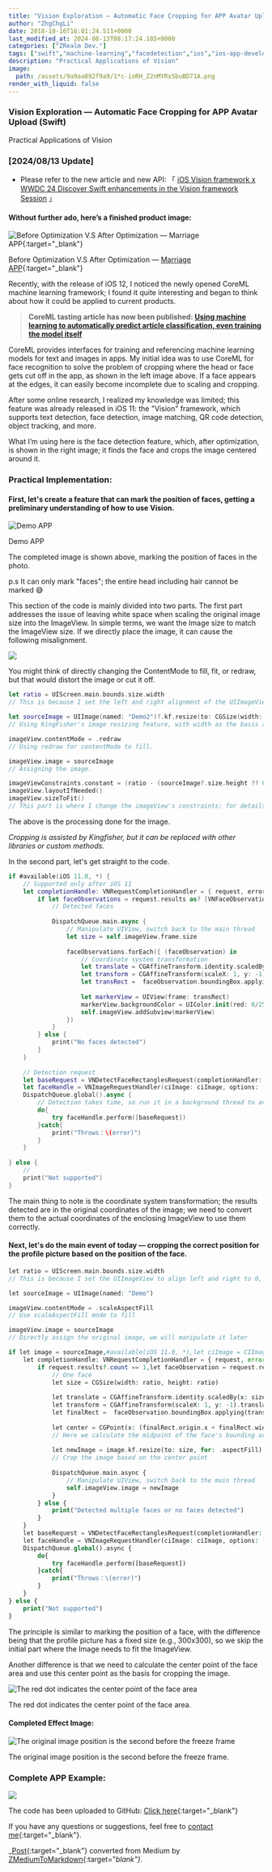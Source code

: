 ```yaml
---
title: "Vision Exploration — Automatic Face Cropping for APP Avatar Upload (Swift)"
author: "ZhgChgLi"
date: 2018-10-16T16:01:24.511+0000
last_modified_at: 2024-08-13T08:17:24.185+0000
categories: ["ZRealm Dev."]
tags: ["swift","machine-learning","facedetection","ios","ios-app-development"]
description: "Practical Applications of Vision"
image:
  path: /assets/9a9aa892f9a9/1*c-ioRH_Z2nMYRxSbuBD71A.png
render_with_liquid: false
---
```


### Vision Exploration — Automatic Face Cropping for APP Avatar Upload \(Swift\)

Practical Applications of Vision

### \[2024/08/13 Update\]
- Please refer to the new article and new API: 「 [iOS Vision framework x WWDC 24 Discover Swift enhancements in the Vision framework Session](../755509180ca8/) 」

#### Without further ado, here’s a finished product image:


![Before Optimization V\.S After Optimization — [Marriage APP](https://itunes.apple.com/tw/app/%E7%B5%90%E5%A9%9A%E5%90%A7-%E4%B8%8D%E6%89%BE%E6%9C%80%E8%B2%B4-%E5%8F%AA%E6%89%BE%E6%9C%80%E5%B0%8D/id1356057329?ls=1&mt=8){:target="_blank"}](/assets/9a9aa892f9a9/1*c-ioRH_Z2nMYRxSbuBD71A.png)

Before Optimization V\.S After Optimization — [Marriage APP](https://itunes.apple.com/tw/app/%E7%B5%90%E5%A9%9A%E5%90%A7-%E4%B8%8D%E6%89%BE%E6%9C%80%E8%B2%B4-%E5%8F%AA%E6%89%BE%E6%9C%80%E5%B0%8D/id1356057329?ls=1&mt=8){:target="_blank"}

Recently, with the release of iOS 12, I noticed the newly opened CoreML machine learning framework; I found it quite interesting and began to think about how it could be applied to current products.


> **CoreML tasting article has now been published: [Using machine learning to automatically predict article classification, even training the model itself](../793bf2cdda0f/)** 

CoreML provides interfaces for training and referencing machine learning models for text and images in apps. My initial idea was to use CoreML for face recognition to solve the problem of cropping where the head or face gets cut off in the app, as shown in the left image above. If a face appears at the edges, it can easily become incomplete due to scaling and cropping.

After some online research, I realized my knowledge was limited; this feature was already released in iOS 11: the "Vision" framework, which supports text detection, face detection, image matching, QR code detection, object tracking, and more.

What I’m using here is the face detection feature, which, after optimization, is shown in the right image; it finds the face and crops the image centered around it.
### Practical Implementation:
#### First, let's create a feature that can mark the position of faces, getting a preliminary understanding of how to use Vision.


![Demo APP](/assets/9a9aa892f9a9/1*cpGgpXsBhuiJoZI03WAGUw.png)

Demo APP

The completed image is shown above, marking the position of faces in the photo.

p\.s It can only mark "faces"; the entire head including hair cannot be marked 😅

This section of the code is mainly divided into two parts. The first part addresses the issue of leaving white space when scaling the original image size into the ImageView. In simple terms, we want the Image size to match the ImageView size. If we directly place the image, it can cause the following misalignment.


![](/assets/9a9aa892f9a9/1*Mb70Ed6pALO-8sllCpb7Qg.png)


You might think of directly changing the ContentMode to fill, fit, or redraw, but that would distort the image or cut it off.
```swift
let ratio = UIScreen.main.bounds.size.width
// This is because I set the left and right alignment of the UIImageView to 0, with an aspect ratio of 1:1.

let sourceImage = UIImage(named: "Demo2")?.kf.resize(to: CGSize(width: ratio, height: CGFloat.leastNonzeroMagnitude), for: .aspectFill)
// Using KingFisher's image resizing feature, with width as the basis and height flexible.

imageView.contentMode = .redraw
// Using redraw for contentMode to fill.

imageView.image = sourceImage
// Assigning the image.

imageViewConstraints.constant = (ratio - (sourceImage?.size.height ?? 0))
imageView.layoutIfNeeded()
imageView.sizeToFit()
// This part is where I change the imageView's constraints; for details, see the complete example at the end.
```


The above is the processing done for the image.

_Cropping is assisted by Kingfisher, but it can be replaced with other libraries or custom methods._

In the second part, let's get straight to the code.
```swift
if #available(iOS 11.0, *) {
    // Supported only after iOS 11
    let completionHandle: VNRequestCompletionHandler = { request, error in
        if let faceObservations = request.results as? [VNFaceObservation] {
            // Detected faces
            
            DispatchQueue.main.async {
                // Manipulate UIView, switch back to the main thread
                let size = self.imageView.frame.size
                
                faceObservations.forEach({ (faceObservation) in
                    // Coordinate system transformation
                    let translate = CGAffineTransform.identity.scaledBy(x: size.width, y: size.height)
                    let transform = CGAffineTransform(scaleX: 1, y: -1).translatedBy(x: 0, y: -size.height)
                    let transRect =  faceObservation.boundingBox.applying(translate).applying(transform)
                    
                    let markerView = UIView(frame: transRect)
                    markerView.backgroundColor = UIColor.init(red: 0/255, green: 255/255, blue: 0/255, alpha: 0.3)
                    self.imageView.addSubview(markerView)
                })
            }
        } else {
            print("No faces detected")
        }
    }
    
    // Detection request
    let baseRequest = VNDetectFaceRectanglesRequest(completionHandler: completionHandle)
    let faceHandle = VNImageRequestHandler(ciImage: ciImage, options: [:])
    DispatchQueue.global().async {
        // Detection takes time, so run it in a background thread to avoid freezing the current screen
        do{
            try faceHandle.perform([baseRequest])
        }catch{
            print("Throws：\(error)")
        }
    }
  
} else {
    //
    print("Not supported")
}
```

The main thing to note is the coordinate system transformation; the results detected are in the original coordinates of the image; we need to convert them to the actual coordinates of the enclosing ImageView to use them correctly.
#### Next, let's do the main event of today — cropping the correct position for the profile picture based on the position of the face.
```php
let ratio = UIScreen.main.bounds.size.width
// This is because I set the UIImageView to align left and right to 0, with an aspect ratio of 1:1. For details, see the complete example at the end of the article.

let sourceImage = UIImage(named: "Demo")

imageView.contentMode = .scaleAspectFill
// Use scaleAspectFill mode to fill

imageView.image = sourceImage
// Directly assign the original image, we will manipulate it later

if let image = sourceImage,#available(iOS 11.0, *),let ciImage = CIImage(image: image) {
    let completionHandle: VNRequestCompletionHandler = { request, error in
        if request.results?.count == 1,let faceObservation = request.results?.first as? VNFaceObservation {
            // One face
            let size = CGSize(width: ratio, height: ratio)
            
            let translate = CGAffineTransform.identity.scaledBy(x: size.width, y: size.height)
            let transform = CGAffineTransform(scaleX: 1, y: -1).translatedBy(x: 0, y: -size.height)
            let finalRect =  faceObservation.boundingBox.applying(translate).applying(transform)
            
            let center = CGPoint(x: (finalRect.origin.x + finalRect.width/2 - size.width/2), y: (finalRect.origin.y + finalRect.height/2 - size.height/2))
            // Here we calculate the midpoint of the face's bounding area
            
            let newImage = image.kf.resize(to: size, for: .aspectFill).kf.crop(to: size, anchorOn: center)
            // Crop the image based on the center point
            
            DispatchQueue.main.async {
                // Manipulate UIView, switch back to the main thread
                self.imageView.image = newImage
            }
        } else {
            print("Detected multiple faces or no faces detected")
        }
    }
    let baseRequest = VNDetectFaceRectanglesRequest(completionHandler: completionHandle)
    let faceHandle = VNImageRequestHandler(ciImage: ciImage, options: [:])
    DispatchQueue.global().async {
        do{
            try faceHandle.perform([baseRequest])
        }catch{
            print("Throws：\(error)")
        }
    }
} else {
    print("Not supported")
}
```

The principle is similar to marking the position of a face, with the difference being that the profile picture has a fixed size (e.g., 300x300), so we skip the initial part where the Image needs to fit the ImageView.

Another difference is that we need to calculate the center point of the face area and use this center point as the basis for cropping the image.

![The red dot indicates the center point of the face area](/assets/9a9aa892f9a9/1*civytcKOguHfVFHYPVWecA.png)

The red dot indicates the center point of the face area.
#### Completed Effect Image:

![The original image position is the second before the freeze frame](/assets/9a9aa892f9a9/1*WocYjt0xLkqtGVilxfT2LA.gif)

The original image position is the second before the freeze frame.
### Complete APP Example:

![](/assets/9a9aa892f9a9/1*J8oByw8gBCamIac2TkT1SA.gif)

The code has been uploaded to GitHub: [Click here](https://github.com/zhgchgli0718/VisionDemo){:target="_blank"}

If you have any questions or suggestions, feel free to [contact me](https://www.zhgchg.li/contact){:target="_blank"}.

_[Post](https://medium.com/zrealm-ios-dev/vision-%E5%88%9D%E6%8E%A2-app-%E9%A0%AD%E5%83%8F%E4%B8%8A%E5%82%B3-%E8%87%AA%E5%8B%95%E8%AD%98%E5%88%A5%E4%BA%BA%E8%87%89%E8%A3%81%E5%9C%96-swift-9a9aa892f9a9){:target="_blank"} converted from Medium by [ZMediumToMarkdown](https://github.com/ZhgChgLi/ZMediumToMarkdown){:target="_blank"}._
